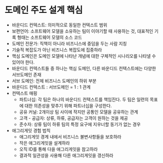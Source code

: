 # 도메인 주도 설계 핵심
- 바운디드 컨텍스트: 의미적으로 동일한 컨텍스트 범위
- 보편언어: 소프트웨어 모델을 소유하는 팀이 이야기할 때 사용하는 것, 대표적인 기록 형태는 소프트웨어 모델의 소스 코드
- 도메인 전문가: 직책이 아니라 비즈니스에 중덤을 두는 사람 지칭
- 기술적 복잡도가 아닌 비즈니스 복잡도에 집중하라
- 핵심 도메인은 도메인 모델에 나타난 개념에 대한 구체적인 시나리오를 나타낼 수 있어야 한다.
- 바운디드 컨텍스트들 중 하나는 핵심 도메인, 다른 바운디드 컨텍스트에는 다양한 서브도메인 존재
- 서브 도메인: 전체 비즈니스 도메인의 하위 부분
- 바운디드 컨텍스트 : 서브도메인 = 1 : 1 관계
- 컨텍스트 매핑
  - 파트너십: 각 팀은 하나의 바운디드 컨텍스트를 책임진다. 두 팀은 일련의 목표에 대한 의존성을 맞추기 위해 파트너십을 구성한다.
  - 공유 커널: 2개이상 팀 사이에 작지만 공통인 모델을 공유하는 관계
  - 고객 - 공급자: 상류, 하류, 공급자는 고객이 원하는 것을 제공
  - 준수자: 상류 팀이 하류 팀의 특정 요구에 지우너할 동기가 없는 경우
- 애그리게잇 경험 법칙
  - 애그리게잇 경계 내에서 비즈니스 불변사항들을 보호하라
  - 작은 애그리게잇을 설계하라
  - 오직 ID를 통해 다을 애그리게잇을 참고하라
  - 결과적 일관성을 사용해 다른 애그리게잇을 갱신하라